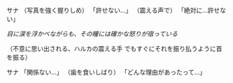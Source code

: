 サナ
（写真を強く握りしめ）
「許せない...」
（震える声で）
「絶対に...許せない」

_目に涙を浮かべながらも、その瞳には確かな怒りが宿っている_

（不意に思い出される、ハルカの震える手
でもすぐにそれを振り払うように首を振る）

サナ
「関係ない...」
（歯を食いしばり）
「どんな理由があったって...」